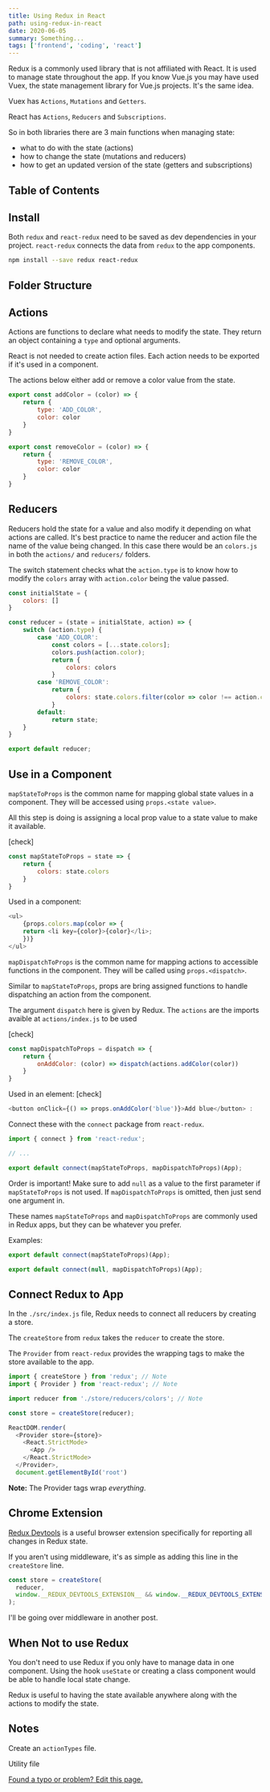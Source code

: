 ```yaml
---
title: Using Redux in React
path: using-redux-in-react
date: 2020-06-05
summary: Something...
tags: ['frontend', 'coding', 'react']
---
```


Redux is a commonly used library that is not affiliated with React. It is used to manage state throughout the app. If you know Vue.js you may have used Vuex, the state management library for Vue.js projects. It's the same idea.

Vuex has `Actions`, `Mutations` and `Getters`.

React has `Actions`, `Reducers` and `Subscriptions`.

So in both libraries there are 3 main functions when managing state:
- what to do with the state (actions)
- how to change the state (mutations and reducers)
- how to get an updated version of the state (getters and subscriptions)

## Table of Contents

## Install

Both `redux` and `react-redux` need to be saved as dev dependencies in your project. `react-redux` connects the data from `redux` to the app components.

```bash
npm install --save redux react-redux
```

## Folder Structure

## Actions

Actions are functions to declare what needs to modify the state. They return an object containing a `type` and optional arguments.

React is not needed to create action files. Each action needs to be exported if it's used in a component.

The actions below either add or remove a color value from the state.
```js
export const addColor = (color) => {
    return {
        type: 'ADD_COLOR',
        color: color
    }
}

export const removeColor = (color) => {
    return {
        type: 'REMOVE_COLOR',
        color: color
    }
}
```

## Reducers

Reducers hold the state for a value and also modify it depending on what actions are called. It's best practice to name the reducer and action file the name of the value being changed. In this case there would be an `colors.js` in both the `actions/` and `reducers/` folders.

The switch statement checks what the `action.type` is to know how to modify the `colors` array with `action.color` being the value passed.

```js
const initialState = {
    colors: []
}

const reducer = (state = initialState, action) => {
    switch (action.type) {
        case 'ADD_COLOR':
            const colors = [...state.colors];
            colors.push(action.color);
            return {
                colors: colors
            }
        case 'REMOVE_COLOR':
            return {
                colors: state.colors.filter(color => color !== action.color)
            }
        default:
            return state;
    }
}

export default reducer;
```

## Use in a Component

`mapStateToProps` is the common name for mapping global state values in a component. They will be accessed using `props.<state value>`.

All this step is doing is assigning a local prop value to a state value to make it available.

[check]
```js
const mapStateToProps = state => {
    return {
        colors: state.colors
    }
}
```

Used in a component:

```js
<ul>
    {props.colors.map(color => {
    return <li key={color}>{color}</li>;
    })}
</ul>
```

`mapDispatchToProps` is the common name for mapping actions to accessible functions in the component. They will be called using `props.<dispatch>`.

Similar to `mapStateToProps`, props are bring assigned functions to handle dispatching an action from the component.

The argument `dispatch` here is given by Redux. The `actions` are the imports avaible at `actions/index.js` to be used

[check]
```js
const mapDispatchToProps = dispatch => {
    return {
        onAddColor: (color) => dispatch(actions.addColor(color))
    }
}
```

Used in an element:
[check]
```js
<button onClick={() => props.onAddColor('blue')}>Add blue</button> :
```

Connect these with the `connect` package from `react-redux`.

```js
import { connect } from 'react-redux';

// ...

export default connect(mapStateToProps, mapDispatchToProps)(App);
```

Order is important! Make sure to add `null` as a value to the first parameter if `mapStateToProps` is not used. If `mapDispatchToProps` is omitted, then just send one argument in.

These names `mapStateToProps` and `mapDispatchToProps` are commonly used in Redux apps, but they can be whatever you prefer.

Examples:
```js
export default connect(mapStateToProps)(App);
```
```js
export default connect(null, mapDispatchToProps)(App);
```


## Connect Redux to App

In the `./src/index.js` file, Redux needs to connect all reducers by creating a store.

The `createStore` from `redux` takes the `reducer` to create the store.

The `Provider` from `react-redux` provides the wrapping tags to make the store available to the app.

```js
import { createStore } from 'redux'; // Note
import { Provider } from 'react-redux'; // Note

import reducer from './store/reducers/colors'; // Note

const store = createStore(reducer);

ReactDOM.render(
  <Provider store={store}>
    <React.StrictMode>
      <App />
    </React.StrictMode>
  </Provider>,
  document.getElementById('root')
```

<b>Note:</b> The Provider tags wrap <i>everything</i>.

## Chrome Extension

[Redux Devtools](https://github.com/zalmoxisus/redux-devtools-extension) is a useful browser extension specifically for reporting all changes in Redux state.

If you aren't using middleware, it's as simple as adding this line in the `createStore` line.

```js
const store = createStore(
  reducer,
  window.__REDUX_DEVTOOLS_EXTENSION__ && window.__REDUX_DEVTOOLS_EXTENSION__()
);
```

I'll be going over middleware in another post.

## When Not to use Redux

You don't need to use Redux if you only have to manage data in one component. Using the hook `useState` or creating a class component would be able to handle local state change.

Redux is useful to having the state available anywhere along with the actions to modify the state.

## Notes

Create an `actionTypes` file.

Utility file


[Found a typo or problem? Edit this page.](https://github.com/Dana94/website/blob/master/blog/2020-06-05-using-vue-apollo-in-vuejs.md)
